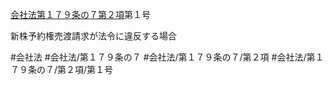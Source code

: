 [会社法第１７９条の７第２項](会社法＿＿＿＿第１７９条の７第２項)第１号

新株予約権売渡請求が法令に違反する場合


#会社法
#会社法/第１７９条の７
#会社法/第１７９条の７/第２項
#会社法/第１７９条の７/第２項/第１号

